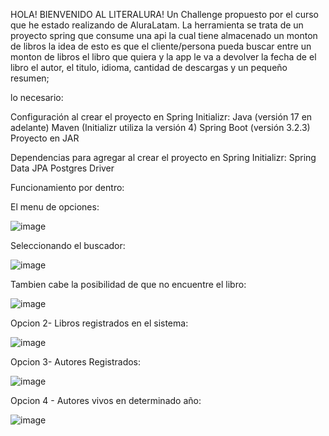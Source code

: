 

HOLA! BIENVENIDO AL LITERALURA! Un Challenge propuesto por el curso que he estado realizando de AluraLatam.
La herramienta se trata de un proyecto spring que consume una api la cual tiene almacenado un monton de libros la idea de esto es que el cliente/persona pueda buscar entre un monton de libros el libro que quiera y la app le va a devolver 
la fecha de el libro el autor, el titulo, idioma, cantidad de descargas y un pequeño resumen;

lo necesario:

Configuración al crear el proyecto en Spring Initializr:
Java (versión 17 en adelante)
Maven (Initializr utiliza la versión 4)
Spring Boot (versión 3.2.3)
Proyecto en JAR

Dependencias para agregar al crear el proyecto en Spring Initializr:
Spring Data JPA
Postgres Driver

Funcionamiento por dentro:

El menu de opciones:

![image](https://github.com/user-attachments/assets/e78dd8f8-9a53-4940-9932-ab15b18356c7)


Seleccionando el buscador: 

![image](https://github.com/user-attachments/assets/4284b01c-5b21-4903-a6b8-1c1fe1762b0d)


Tambien cabe la posibilidad de que no encuentre el libro: 

![image](https://github.com/user-attachments/assets/e3293ed2-4daa-4b44-a58a-6c85437a009b)


Opcion 2- Libros registrados en el sistema: 

![image](https://github.com/user-attachments/assets/3c28270f-a667-4fbf-abf3-3ae231e8a0d1)


Opcion 3- Autores Registrados: 

![image](https://github.com/user-attachments/assets/de4c950e-2d76-4f48-af62-de486aa36f62)

Opcion 4 - Autores vivos en determinado año: 

![image](https://github.com/user-attachments/assets/e24a5444-c28f-4cf5-b734-6e9afc0c1cef)



